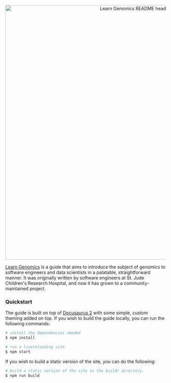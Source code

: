 <p align="center">
  <a href="https://github.com/learngenomics/learngenomics.dev">
    <img src="https://github.com/learngenomics/learngenomics.dev/raw/main/.github/assets/github-readme-header.png" width="800" title="Learn Genomics README header"></a>
  </a>
</p>

[Learn Genomics] is a guide that aims to introduce the subject of genomics to software engineers and data scientists in a palatable, straightforward manner. It was originally written by software engineers at St. Jude Children's Research Hospital, and now it has grown to a community-maintained project.

### Quickstart

The guide is built on top of [Docusaurus 2] with some simple, custom theming added on top. 
If you wish to build the guide locally, you can run the following commands:

```bash
# install the dependencies needed
$ npm install

# run a livereloading site
$ npm start
```

If you wish to build a static version of the site, you can do the following:

```bash
# build a static version of the site in the build/ directory.
$ npm run build
```

[Learn Genomics]: https://learngenomics.dev
[Docusaurus 2]: https://docusaurus.io/